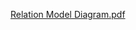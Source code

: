 [Relation Model Diagram.pdf](https://github.com/abudusamad/Entity-Relational-Model/files/11996878/Relation.Model.Diagram.pdf)
